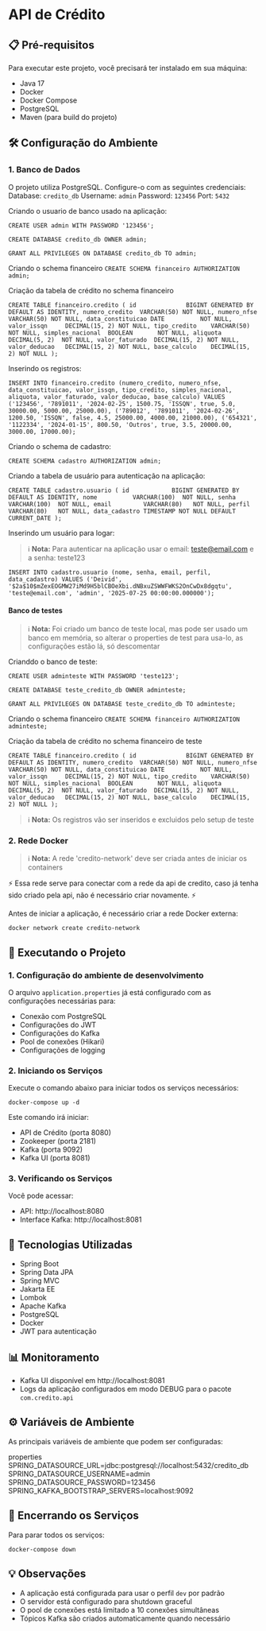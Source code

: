 # API de Crédito

## 📋 Pré-requisitos

Para executar este projeto, você precisará ter instalado em sua máquina:

- Java 17
- Docker
- Docker Compose
- PostgreSQL 
- Maven (para build do projeto)

## 🛠️ Configuração do Ambiente

### 1. Banco de Dados

O projeto utiliza PostgreSQL. Configure-o com as seguintes credenciais:
Database:  `credito_db` Username: `admin` Password: `123456` Port: `5432`

Criando o usuario de banco usado na aplicação:

`CREATE USER admin WITH PASSWORD '123456';`

`CREATE DATABASE credito_db OWNER admin;`

`GRANT ALL PRIVILEGES ON DATABASE credito_db TO admin;`

Criando o schema financeiro
`CREATE SCHEMA financeiro AUTHORIZATION admin;`

Criação da tabela de crédito no schema financeiro

`CREATE TABLE financeiro.credito
(
    id            	BIGINT GENERATED BY DEFAULT AS IDENTITY,
    numero_credito	VARCHAR(50)	NOT NULL,
    numero_nfse   	VARCHAR(50)	NOT NULL,
    data_constituicao DATE       	NOT NULL,
    valor_issqn   	DECIMAL(15, 2) NOT NULL,
    tipo_credito  	VARCHAR(50)	NOT NULL,
    simples_nacional  BOOLEAN    	NOT NULL,
    aliquota      	DECIMAL(5, 2)  NOT NULL,
    valor_faturado	DECIMAL(15, 2) NOT NULL,
    valor_deducao 	DECIMAL(15, 2) NOT NULL,
    base_calculo  	DECIMAL(15, 2) NOT NULL
);`

Inserindo os registros:

`INSERT INTO financeiro.credito (numero_credito, numero_nfse, data_constituicao, valor_issqn, tipo_credito, simples_nacional, aliquota, valor_faturado, valor_deducao, base_calculo)
VALUES
('123456', '7891011', '2024-02-25', 1500.75, 'ISSQN', true, 5.0, 30000.00, 5000.00, 25000.00),
('789012', '7891011', '2024-02-26', 1200.50, 'ISSQN', false, 4.5, 25000.00, 4000.00, 21000.00),
('654321', '1122334', '2024-01-15', 800.50, 'Outros', true, 3.5, 20000.00, 3000.00, 17000.00);
`

Criando o schema de cadastro:

`CREATE SCHEMA cadastro AUTHORIZATION admin;`

Criando a tabela de usuário para autenticação na aplicação:

`CREATE TABLE cadastro.usuario
(
    id            BIGINT GENERATED BY DEFAULT AS IDENTITY,
    nome	      VARCHAR(100)	NOT NULL,
    senha   	  VARCHAR(100)	NOT NULL,
    email   	  VARCHAR(80)	NOT NULL,
    perfil   	  VARCHAR(80)	NOT NULL,
    data_cadastro TIMESTAMP NOT NULL DEFAULT CURRENT_DATE
);`

Inserindo um usuário para logar:
> ℹ️ **Nota:**
Para autenticar na aplicação usar o email: teste@email.com e a senha: teste123

`INSERT INTO cadastro.usuario (nome, senha, email, perfil, data_cadastro)
VALUES ('Deivid', '$2a$10$mZexEOGMW27iMd9H5blCBOeXbi.dNBxuZSWWFWKS2OnCwDx8dgqtu',
        'teste@email.com', 'admin', '2025-07-25 00:00:00.000000');`

#### Banco de testes
> ℹ️ **Nota:**
Foi criado um banco de teste local, mas pode ser usado um banco em memória, so alterar o properties de test para usa-lo, as configurações estão lá, só descomentar

Crianddo o banco de teste:

`CREATE USER adminteste WITH PASSWORD 'teste123';`

`CREATE DATABASE teste_credito_db OWNER adminteste;`

`GRANT ALL PRIVILEGES ON DATABASE teste_credito_db TO adminteste;`

Criando o schema financeiro
`CREATE SCHEMA financeiro AUTHORIZATION adminteste;`

Criação da tabela de crédito no schema financeiro de teste

`CREATE TABLE financeiro.credito
(
    id            	BIGINT GENERATED BY DEFAULT AS IDENTITY,
    numero_credito	VARCHAR(50)	NOT NULL,
    numero_nfse   	VARCHAR(50)	NOT NULL,
    data_constituicao DATE       	NOT NULL,
    valor_issqn   	DECIMAL(15, 2) NOT NULL,
    tipo_credito  	VARCHAR(50)	NOT NULL,
    simples_nacional  BOOLEAN    	NOT NULL,
    aliquota      	DECIMAL(5, 2)  NOT NULL,
    valor_faturado	DECIMAL(15, 2) NOT NULL,
    valor_deducao 	DECIMAL(15, 2) NOT NULL,
    base_calculo  	DECIMAL(15, 2) NOT NULL
);`

> ℹ️ **Nota:**
Os registros vão ser inseridos e excluidos pelo setup de teste

### 2. Rede Docker

> ℹ️ **Nota:**
A rede 'credito-network' deve ser criada antes de iniciar os containers

⚡ Essa rede serve para conectar com a rede da api de credito, caso já tenha sido criado pela api, não é necessário criar novamente. ⚡

Antes de iniciar a aplicação, é necessário criar a rede Docker externa:

`docker network create credito-network`

## 🚀 Executando o Projeto

### 1. Configuração do ambiente de desenvolvimento

O arquivo `application.properties` já está configurado com as configurações necessárias para:
- Conexão com PostgreSQL
- Configurações do JWT
- Configurações do Kafka
- Pool de conexões (Hikari)
- Configurações de logging

### 2. Iniciando os Serviços

Execute o comando abaixo para iniciar todos os serviços necessários:

`docker-compose up -d`

Este comando irá iniciar:
- API de Crédito (porta 8080)
- Zookeeper (porta 2181)
- Kafka (porta 9092)
- Kafka UI (porta 8081)

### 3. Verificando os Serviços

Você pode acessar:
- API: http://localhost:8080
- Interface Kafka: http://localhost:8081

## 🔧 Tecnologias Utilizadas

- Spring Boot
- Spring Data JPA
- Spring MVC
- Jakarta EE
- Lombok
- Apache Kafka
- PostgreSQL
- Docker
- JWT para autenticação

## 📊 Monitoramento

- Kafka UI disponível em http://localhost:8081
- Logs da aplicação configurados em modo DEBUG para o pacote `com.credito.api`

## ⚙️ Variáveis de Ambiente

As principais variáveis de ambiente que podem ser configuradas:

properties 
SPRING_DATASOURCE_URL=jdbc:postgresql://localhost:5432/credito_db
SPRING_DATASOURCE_USERNAME=admin
SPRING_DATASOURCE_PASSWORD=123456
SPRING_KAFKA_BOOTSTRAP_SERVERS=localhost:9092


## 🛑 Encerrando os Serviços

Para parar todos os serviços:

`docker-compose down`

## 💡 Observações

- A aplicação está configurada para usar o perfil `dev` por padrão
- O servidor está configurado para shutdown graceful
- O pool de conexões está limitado a 10 conexões simultâneas
- Tópicos Kafka são criados automaticamente quando necessário
